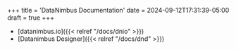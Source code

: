 +++
title = 'DataNimbus Documentation'
date = 2024-09-12T17:31:39-05:00
draft = true
+++

- [datanimbus.io]({{< relref "/docs/dnio" >}})
- [Datanimbus Designer]({{< relref "/docs/dnd" >}})